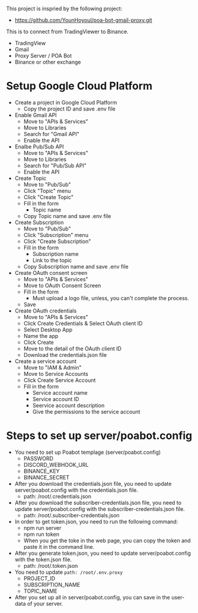 This project is inspried by the following project:
- https://github.com/YounHoyoul/poa-bot-gmail-proxy.git

This is to connect from TradingViewer to Binance.
- TradingView
- Gmail
- Proxy Server / POA Bot
- Binance or other exchange

# Setup Google Cloud Platform
- Create a project in Google Cloud Platform
    - Copy the project ID and save .env file
- Enable Gmail API
    - Move to "APIs & Services"
    - Move to Libraries
    - Search for "Gmail API"
    - Enable the API
- Enalbe Pub/Sub API
    - Move to "APIs & Services"
    - Move to Libraries
    - Search for "Pub/Sub API"
    - Enable the API
- Create Topic
    - Move to "Pub/Sub"
    - Click "Topic" menu
    - Click "Create Topic"
    - Fill in the form
        - Topic name
    - Copy Topic name and save .env file 
- Create Subscription
    - Move to "Pub/Sub"
    - Click "Subscription" menu
    - Click "Create Subscription"
    - Fill in the form
        - Subscription name
        - Link to the topic
    - Copy Subscription name and save .env file
- Create OAuth consent screen
    - Move to "APIs & Services"
    - Move to OAuth Consent Screen
    - Fill in the form
        - Must upload a logo file, unless, you can't complete the process.
    - Save
- Create OAuth credentials
    - Move to "APIs & Services"
    - Click Create Credentials & Select OAuth client ID
    - Select Desktop App
    - Name the app
    - Click Create
    - Move to the detail of the OAuth client ID
    - Download the credentials.json file
- Create a service account
    - Move to "IAM & Admin"
    - Move to Service Accounts
    - Click Create Service Account
    - Fill in the form
        - Service account name
        - Service account ID  
        - Seervice account description
        - Give the permissions to the service account

# Steps to set up server/poabot.config
- You need to set up Poabot templage (server/poabot.config)
    - PASSWORD
    - DISCORD_WEBHOOK_URL
    - BINANCE_KEY
    - BINANCE_SECRET
- After you download the credentials.json file, you need to update server/poabot.config with the credentials.json file.
    - path: /root/.credentials.json
- After you download the subscriber-credentials.json file, you need to update server/poabot.config with the subscriber-credentials.json file.
    - path: /root/.subscriber-credentials.json
- In order to get token.json, you need to run the following command:
    - npm run server
    - npm run token
    - When you get the toke in the web page, you can copy the token and paste it in the command line.
- After you generate token.json, you need to update server/poabot.config with the token.json file.
    - path: /root/.token.json
- You need to update `path: /root/.env.proxy`
    - PROJECT_ID
    - SUBSCRIPTION_NAME
    - TOPIC_NAME
- After you set up all in server/poabot.config, you can save in the user-data of your server.